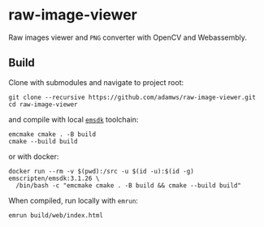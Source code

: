 # raw-image-viewer

Raw images viewer and `PNG` converter with OpenCV and Webassembly.

## Build

Clone with submodules and navigate to project root:

```
git clone --recursive https://github.com/adamws/raw-image-viewer.git
cd raw-image-viewer
```

and compile with local [`emsdk`](https://github.com/emscripten-core/emsdk) toolchain:

```
emcmake cmake . -B build
cmake --build build
```

or with docker:

```
docker run --rm -v $(pwd):/src -u $(id -u):$(id -g) emscripten/emsdk:3.1.26 \
  /bin/bash -c "emcmake cmake . -B build && cmake --build build"
```

When compiled, run locally with `emrun`:

```
emrun build/web/index.html
```
